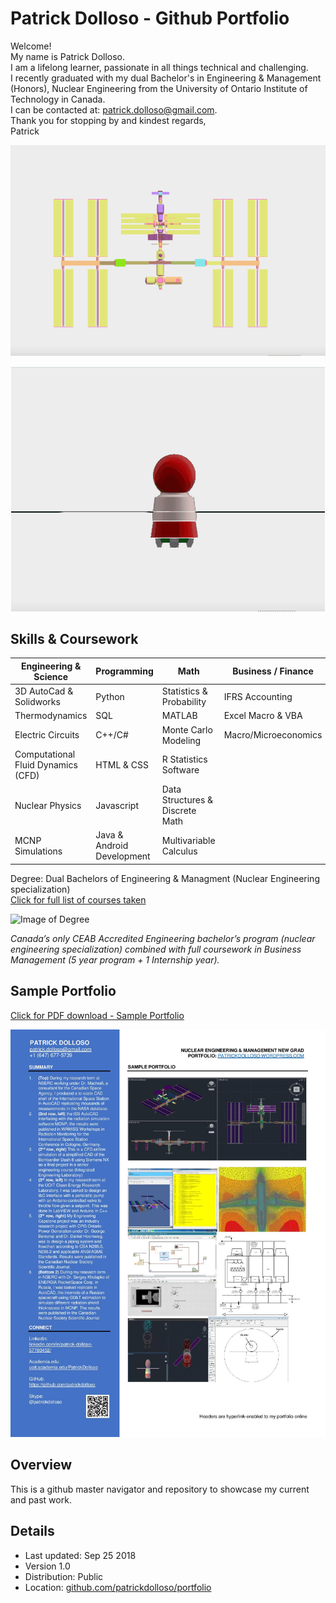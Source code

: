 # Patrick Dolloso - Github Portfolio

Welcome! <br>
My name is Patrick Dolloso. <br>
I am a lifelong learner, passionate in all things technical and challenging. <br>
I recently graduated with my dual Bachelor's in Engineering & Management (Honors), Nuclear Engineering from the University of Ontario Institute of Technology in Canada. <br>
I can be contacted at: patrick.dolloso@gmail.com. <br>Thank you for  stopping by and kindest regards,<br>Patrick

<center>

![alt text](https://github.com/patrickdolloso/Portfolio/blob/master/images/gifs/ISS%20CAD%20gif.gif?raw=true)

![alt text](https://github.com/patrickdolloso/Portfolio/blob/master/images/gifs/BION%20CAD%20gif.gif)
</center>

## Skills & Coursework

Engineering & Science | Programming | Math | Business / Finance
--------|-------|----- |--- 
3D AutoCad & Solidworks | Python | Statistics & Probability | IFRS Accounting 
Thermodynamics | SQL | MATLAB | Excel Macro & VBA  
Electric Circuits | C++/C# | Monte Carlo Modeling| Macro/Microeconomics
Computational Fluid Dynamics (CFD) | HTML & CSS | R Statistics Software
Nuclear Physics | Javascript | Data Structures & Discrete Math| 
MCNP Simulations | Java & Android Development | Multivariable Calculus

Degree: Dual Bachelors of Engineering & Managment (Nuclear Engineering specialization)
<br>
[Click for full list of courses taken](https://patrickdolloso.wordpress.com/education/)

![Image of Degree](https://patrickdolloso.files.wordpress.com/2018/09/patrick-dolloso-degree-scan-b-eng-mgmt.jpg?w=768)

*Canada’s only CEAB Accredited Engineering bachelor’s program (nuclear engineering specialization) combined with full coursework in Business Management (5 year program + 1 Internship year).*

## Sample Portfolio

[Click for PDF download - Sample Portfolio](https://patrickdolloso.files.wordpress.com/2018/09/patrick-dolloso-portfolio.pdf)
<br>

![alt text](https://github.com/patrickdolloso/Portfolio/blob/master/images/Patrick%20Dolloso%20Sample%20Portfolio.jpg?raw=true)

## Overview

This is a github master navigator and repository to showcase my current and past work.

## Details
* Last updated: Sep 25 2018
* Version 1.0
* Distribution: Public
* Location:
[github.com/patrickdolloso/portfolio](https://github.com/patrickdolloso/Portfolio)
